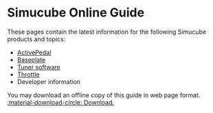 # Simucube Online Guide

These pages contain the latest information for the following Simucube products and topics:

- [ActivePedal](ActivePedal/index.md)
- [Baseplate](ActivePedal/Baseplate.md)
- [Tuner software](Tuner/index.md)
- [Throttle](Simucube%20Throttle/index.md)
- Developer information

You may download an offline copy of this guide in web page format. [:material-download-circle: Download.](https://github.com/Simucube/simucube-docs.github.io/archive/refs/heads/gh-pages.zip)